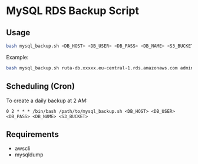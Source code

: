 # MySQL RDS Backup Script

## Usage

```bash
bash mysql_backup.sh <DB_HOST> <DB_USER> <DB_PASS> <DB_NAME> <S3_BUCKET>
```

Example:
```bash
bash mysql_backup.sh ruta-db.xxxxx.eu-central-1.rds.amazonaws.com admin mypassword ruta_db ruta-frontend-bucket
```

## Scheduling (Cron)
To create a daily backup at 2 AM:

```
0 2 * * * /bin/bash /path/to/mysql_backup.sh <DB_HOST> <DB_USER> <DB_PASS> <DB_NAME> <S3_BUCKET>
```

## Requirements
- awscli
- mysqldump 